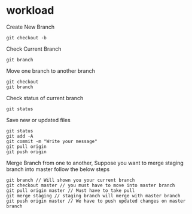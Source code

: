 # workload
Create New Branch

    git checkout -b

Check Current Branch

    git branch

Move one branch to another branch

    git checkout
    git branch

Check status of current branch

    git status

Save new or updated files

    git status
    git add -A
    git commit -m "Write your message"
    git pull origin
    git push origin

Merge Branch from one to another, Suppose you want to merge staging branch into master follow the below steps

    git branch // Will shown you your current branch
    git checkout master // you must have to move into master branch
    git pull origin master // Must have to take pull
    git merge staging // staging branch will merge with master branch
    git push origin master // We have to push updated changes on master branch
